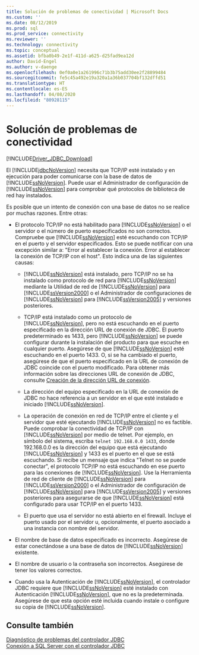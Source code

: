 ```yaml
---
title: Solución de problemas de conectividad | Microsoft Docs
ms.custom: ''
ms.date: 08/12/2019
ms.prod: sql
ms.prod_service: connectivity
ms.reviewer: ''
ms.technology: connectivity
ms.topic: conceptual
ms.assetid: bfba0b49-2e1f-411d-a625-d25fad9ea12d
author: David-Engel
ms.author: v-daenge
ms.openlocfilehash: 0ef0a0e1a261996c71b3b75add30ee2f28899484
ms.sourcegitcommit: fe5c45a492e19a320a1a36b037704bf132dffd51
ms.translationtype: HT
ms.contentlocale: es-ES
ms.lasthandoff: 04/08/2020
ms.locfileid: "80928115"
---
```

# <a name="troubleshooting-connectivity"></a>Solución de problemas de conectividad
[!INCLUDE[Driver_JDBC_Download](../../includes/driver_jdbc_download.md)]

  El [!INCLUDE[jdbcNoVersion](../../includes/jdbcnoversion_md.md)] necesita que TCP/IP esté instalado y en ejecución para poder comunicarse con la base de datos de [!INCLUDE[ssNoVersion](../../includes/ssnoversion-md.md)]. Puede usar el Administrador de configuración de [!INCLUDE[ssNoVersion](../../includes/ssnoversion-md.md)] para comprobar qué protocolos de biblioteca de red hay instalados.  
  
 Es posible que un intento de conexión con una base de datos no se realice por muchas razones. Entre otras:  
  
-   El protocolo TCP/IP no está habilitado para [!INCLUDE[ssNoVersion](../../includes/ssnoversion-md.md)] o el servidor o el número de puerto especificados no son correctos. Compruebe que [!INCLUDE[ssNoVersion](../../includes/ssnoversion-md.md)] esté escuchando con TCP/IP en el puerto y el servidor especificados. Esto se puede notificar con una excepción similar a: "Error al establecer la conexión. Error al establecer la conexión de TCP/IP con el host". Esto indica una de las siguientes causas:  
  
    -   [!INCLUDE[ssNoVersion](../../includes/ssnoversion-md.md)] está instalado, pero TCP/IP no se ha instalado como protocolo de red para [!INCLUDE[ssNoVersion](../../includes/ssnoversion-md.md)] mediante la Utilidad de red de [!INCLUDE[ssNoVersion](../../includes/ssnoversion-md.md)] para [!INCLUDE[ssVersion2000](../../includes/ssversion2000-md.md)] o el Administrador de configuraciones de [!INCLUDE[ssNoVersion](../../includes/ssnoversion-md.md)] para [!INCLUDE[ssVersion2005](../../includes/ssversion2005-md.md)] y versiones posteriores.  
  
    -   TCP/IP está instalado como un protocolo de [!INCLUDE[ssNoVersion](../../includes/ssnoversion-md.md)], pero no está escuchando en el puerto especificado en la dirección URL de conexión de JDBC. El puerto predeterminado es 1433, pero [!INCLUDE[ssNoVersion](../../includes/ssnoversion-md.md)] se puede configurar durante la instalación del producto para que escuche en cualquier puerto. Asegúrese de que [!INCLUDE[ssNoVersion](../../includes/ssnoversion-md.md)] esté escuchando en el puerto 1433. O, si se ha cambiado el puerto, asegúrese de que el puerto especificado en la URL de conexión de JDBC coincide con el puerto modificado. Para obtener más información sobre las direcciones URL de conexión de JDBC, consulte [Creación de la dirección URL de conexión](../../connect/jdbc/building-the-connection-url.md).  
  
    -   La dirección del equipo especificado en la URL de conexión de JDBC no hace referencia a un servidor en el que esté instalado e iniciado [!INCLUDE[ssNoVersion](../../includes/ssnoversion-md.md)].  
  
    -   La operación de conexión en red de TCP/IP entre el cliente y el servidor que esté ejecutando [!INCLUDE[ssNoVersion](../../includes/ssnoversion-md.md)] no es factible. Puede comprobar la conectividad de TCP/IP con [!INCLUDE[ssNoVersion](../../includes/ssnoversion-md.md)] por medio de telnet. Por ejemplo, en símbolo del sistema, escriba `telnet 192.168.0.0 1433`, donde 192.168.0.0 es la dirección del equipo que está ejecutando [!INCLUDE[ssNoVersion](../../includes/ssnoversion-md.md)] y 1433 es el puerto en el que se está escuchando. Si recibe un mensaje que indica "Telnet no se puede conectar", el protocolo TCP/IP no está escuchando en ese puerto para las conexiones de [!INCLUDE[ssNoVersion](../../includes/ssnoversion-md.md)]. Use la Herramienta de red de cliente de [!INCLUDE[ssNoVersion](../../includes/ssnoversion-md.md)] para [!INCLUDE[ssVersion2000](../../includes/ssversion2000-md.md)] o el Administrador de configuración de [!INCLUDE[ssNoVersion](../../includes/ssnoversion-md.md)] para [!INCLUDE[ssVersion2005](../../includes/ssversion2005-md.md)] y versiones posteriores para asegurarse de que [!INCLUDE[ssNoVersion](../../includes/ssnoversion-md.md)] está configurado para usar TCP/IP en el puerto 1433.  
  
    -   El puerto que usa el servidor no está abierto en el firewall. Incluye el puerto usado por el servidor u, opcionalmente, el puerto asociado a una instancia con nombre del servidor.  
  
-   El nombre de base de datos especificado es incorrecto. Asegúrese de estar conectándose a una base de datos de [!INCLUDE[ssNoVersion](../../includes/ssnoversion-md.md)] existente.  
  
-   El nombre de usuario o la contraseña son incorrectos. Asegúrese de tener los valores correctos.  
  
-   Cuando usa la Autenticación de [!INCLUDE[ssNoVersion](../../includes/ssnoversion-md.md)], el controlador JDBC requiere que [!INCLUDE[ssNoVersion](../../includes/ssnoversion-md.md)] esté instalado con Autenticación [!INCLUDE[ssNoVersion](../../includes/ssnoversion-md.md)], que no es la predeterminada. Asegúrese de que esta opción esté incluida cuando instale o configure su copia de [!INCLUDE[ssNoVersion](../../includes/ssnoversion-md.md)].  
  
## <a name="see-also"></a>Consulte también  
 [Diagnóstico de problemas del controlador JDBC](../../connect/jdbc/diagnosing-problems-with-the-jdbc-driver.md)   
 [Conexión a SQL Server con el controlador JDBC](../../connect/jdbc/connecting-to-sql-server-with-the-jdbc-driver.md)  
  
  
